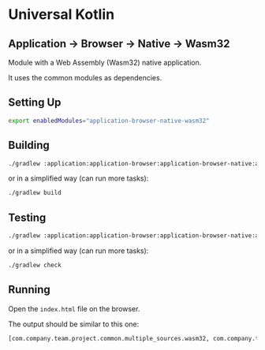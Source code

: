 # Universal Kotlin

## Application -> Browser -> Native -> Wasm32

Module with a Web Assembly (Wasm32) native application.

It uses the common modules as dependencies.

<!--
## Screenshot

## Architecture

### Targets

### Source Sets
-->

## Setting Up

```bash
export enabledModules="application-browser-native-wasm32"
```

## Building

```bash
./gradlew :application:application-browser:application-browser-native:application-browser-native-wasm32:build
```

or in a simplified way (can run more tasks):

```bash
./gradlew build
```

## Testing

```bash
./gradlew :application:application-browser:application-browser-native:application-browser-native-wasm32:check
```

or in a simplified way (can run more tasks):

```bash
./gradlew check
```

## Running

Open the `index.html` file on the browser.

The output should be similar to this one:

```bash
[com.company.team.project.common.multiple_sources.wasm32, com.company.team.project.common.single_source.linux_arm32_hfp.common, com.company.team.project.application.browser.native_.wasm32]
```

<!-- Fix documentation
## Running

Start Webpack development server:

```bash
./gradlew :application:application-browser:application-browser-native:application-browser-native-wasm32:run
```

or in a simplified way (can run more tasks):

```bash
./gradlew run
```

Checking the application:

Go to the url provided after running the `run` command. The default one is:

- [http://localhost:3101/](http://localhost:3101/)

Stop Webpack development server:

```bash
./gradlew :application:application-browser:application-browser-native:application-browser-native-wasm32:stop
```

or in a simplified way (can run more tasks):

```bash
./gradlew stop
```
-->
